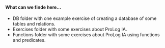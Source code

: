 #### What can we finde here...

- DB folder with one example exercise of creating a database of some tables and relations.
- Exercises folder with some exercises about ProLog IA.
- Functions folder with some exercises about ProLog IA using functions and predicates.
